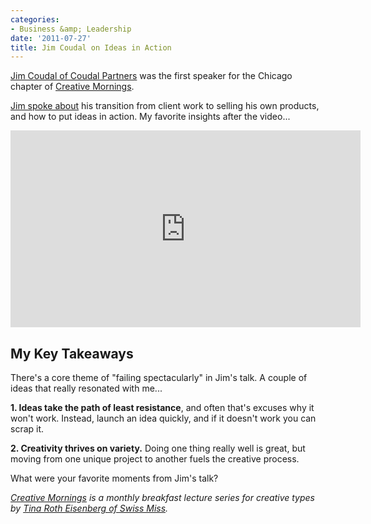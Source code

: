 ```yaml
---
categories:
- Business &amp; Leadership
date: '2011-07-27'
title: Jim Coudal on Ideas in Action
---
```


<a href="http://coudal.com/">Jim Coudal of Coudal Partners</a> was the first speaker for the Chicago chapter of <a href="http://www.creativemornings.com/">Creative Mornings</a>.

<a href="http://vimeo.com/26133811">Jim spoke about</a> his transition from client work to selling his own products, and how to put ideas in action. My favorite insights after the video...

<iframe class="alignc" src="https://player.vimeo.com/video/26133811?color=ebd200" width="560" height="315" frameborder="0"></iframe>

<h2>My Key Takeaways</h2>

There's a core theme of "failing spectacularly" in Jim's talk. A couple of ideas that really resonated with me...

<strong>1. Ideas take the path of least resistance</strong>, and often that's excuses why it won't work. Instead, launch an idea quickly, and if it doesn't work you can scrap it.

<strong>2. Creativity thrives on variety.</strong> Doing one thing really well is great, but  moving from one unique project to another fuels the creative process.

What were your favorite moments from Jim's talk?

<em><a href="http://www.creativemornings.com/">Creative Mornings</a> is a monthly breakfast lecture series for creative types by <a href="http://www.swiss-miss.com/">Tina Roth Eisenberg of Swiss Miss</a>.</em>